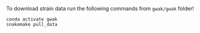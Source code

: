 To download strain data run the following commands from `gwak/gwak` folder!
```
conda activate gwak 
snakemake pull_data
```